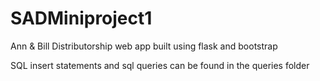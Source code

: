 # SADMiniproject1
Ann &amp; Bill Distributorship web app built using flask and bootstrap 

SQL insert statements and sql queries can be found in the queries folder
